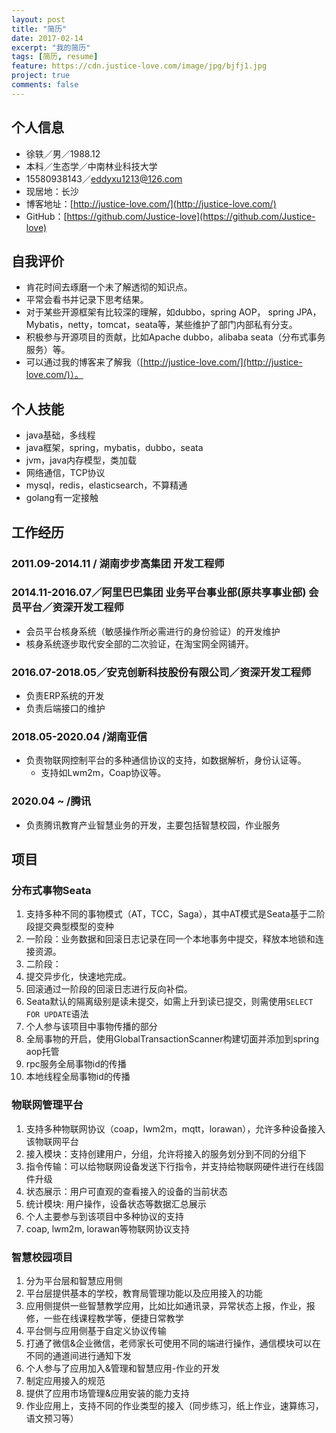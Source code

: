 ```yaml
---
layout: post
title: "简历"
date: 2017-02-14
excerpt: "我的简历"
tags: [简历, resume]
feature: https://cdn.justice-love.com/image/jpg/bjfj1.jpg
project: true
comments: false
---
```


## 个人信息
* 徐轶／男／1988.12
* 本科／生态学／中南林业科技大学
* 15580938143／eddyxu1213@126.com
* 现居地：长沙
* 博客地址：[http://justice-love.com/](http://justice-love.com/)
* GitHub：[https://github.com/Justice-love](https://github.com/Justice-love)

## 自我评价
* 肯花时间去琢磨一个未了解透彻的知识点。
* 平常会看书并记录下思考结果。
* 对于某些开源框架有比较深的理解，如dubbo，spring AOP， spring JPA，Mybatis，netty，tomcat，seata等，某些维护了部门内部私有分支。
* 积极参与开源项目的贡献，比如Apache dubbo，alibaba seata（分布式事务服务）等。
* 可以通过我的博客来了解我（[http://justice-love.com/](http://justice-love.com/)）。

## 个人技能
* java基础，多线程
* java框架，spring，mybatis，dubbo，seata
* jvm，java内存模型，类加载
* 网络通信，TCP协议
* mysql，redis，elasticsearch，不算精通
* golang有一定接触

## 工作经历

### 2011.09-2014.11 / 湖南步步高集团 开发工程师

### 2014.11-2016.07／阿里巴巴集团 业务平台事业部(原共享事业部) 会员平台／资深开发工程师

* 会员平台核身系统（敏感操作所必需进行的身份验证）的开发维护
* 核身系统逐步取代安全部的二次验证，在淘宝网全网铺开。

### 2016.07-2018.05／安克创新科技股份有限公司／资深开发工程师
* 负责ERP系统的开发
* 负责后端接口的维护

### 2018.05-2020.04 /湖南亚信
* 负责物联网控制平台的多种通信协议的支持，如数据解析，身份认证等。
    * 支持如Lwm2m，Coap协议等。

### 2020.04 ~ /腾讯
* 负责腾讯教育产业智慧业务的开发，主要包括智慧校园，作业服务
    
## 项目

### 分布式事物Seata
1. 支持多种不同的事物模式（AT，TCC，Saga），其中AT模式是Seata基于二阶段提交典型模型的变种
2. 一阶段：业务数据和回滚日志记录在同一个本地事务中提交，释放本地锁和连接资源。
3. 二阶段：
  1. 提交异步化，快速地完成。
  2. 回滚通过一阶段的回滚日志进行反向补偿。
4. Seata默认的隔离级别是读未提交，如需上升到读已提交，则需使用`SELECT FOR UPDATE`语法
5. 个人参与该项目中事物传播的部分
  1. 全局事物的开启，使用GlobalTransactionScanner构建切面并添加到spring aop托管
  2. rpc服务全局事物id的传播
  3. 本地线程全局事物id的传播

### 物联网管理平台
1. 支持多种物联网协议（coap，lwm2m，mqtt，lorawan），允许多种设备接入该物联网平台
2. 接入模块：支持创建用户，分组，允许将接入的服务划分到不同的分组下
3. 指令传输：可以给物联网设备发送下行指令，并支持给物联网硬件进行在线固件升级
4. 状态展示：用户可直观的查看接入的设备的当前状态
5. 统计模块: 用户操作，设备状态等数据汇总展示
6. 个人主要参与到该项目中多种协议的支持
  1. coap, lwm2m, lorawan等物联网协议支持

### 智慧校园项目
1. 分为平台层和智慧应用侧
2. 平台层提供基本的学校，教育局管理功能以及应用接入的功能
3. 应用侧提供一些智慧教学应用，比如比如通讯录，异常状态上报，作业，报修，一些在线课程教学等，便捷日常教学
4. 平台侧与应用侧基于自定义协议传输
5. 打通了微信&企业微信，老师家长可使用不同的端进行操作，通信模块可以在不同的通道间进行通知下发
6. 个人参与了应用加入&管理和智慧应用-作业的开发
  1. 制定应用接入的规范
  2. 提供了应用市场管理&应用安装的能力支持
  3. 作业应用上，支持不同的作业类型的接入（同步练习，纸上作业，速算练习，语文预习等）
